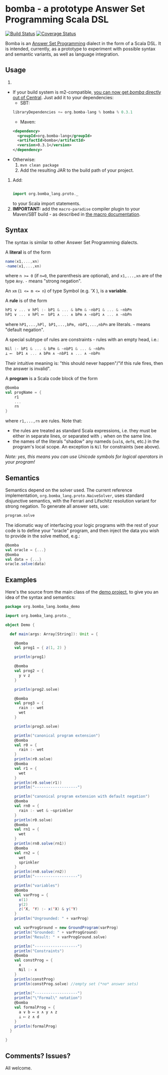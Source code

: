 **bomba** - a prototype Answer Set Programming Scala DSL
=====================================================================

[![Build Status](https://travis-ci.org/mikolak-net/bomba.svg?branch=master)](https://travis-ci.org/mikolak-net/bomba) [![Coverage Status](https://coveralls.io/repos/mikolak-net/bomba/badge.svg?branch=master&service=github)](https://coveralls.io/github/mikolak-net/bomba?branch=master)

Bomba is an [Answer Set Programming](https://en.wikipedia.org/wiki/Answer_set_programming) dialect in the form of a Scala DSL. It is intended, currently, as a prototype to experiment with possible syntax and semantic variants, as well as language integration.

Usage
----------

 1. 
   - If your build system is m2-compatible, [you can now get *bomba* directly out of Central](http://search.maven.org/#artifactdetails|org.bomba-lang|bomba|0.3.1|jar).
     Just add it to your dependencies:
	  - SBT: 
	  ```scala
	  libraryDependencies += org.bomba-lang % bomba % 0.3.1
	  ``` 
	  - Maven:
	  ```xml
	  <dependency>
		<groupId>org.bomba-lang</groupId>
		<artifactId>bomba</artifactId>
		<version>0.3.1</version>
	  </dependency>	     
	  ```
   - Otherwise:
     1. `mvn clean package`
 	 1. Add the resulting JAR to the build path of your project.
 1. Add:
      ```scala

      import org.bomba_lang.proto._
      ``` 
    to your Scala import statements.
 1. **IMPORTANT:** add the `macro-paradise` compiler plugin to your Maven/SBT build - as described in [the macro documentation](http://docs.scala-lang.org/overviews/macros/paradise.html). 

Syntax
-----------
The syntax is similar to other Answer Set Programming dialects.

A **literal** is of the form

```scala
name(x1,...,xn)
-name(x1,...,xn)
```
    
where `n >= 0` (if `n=0`, the parenthesis are optional), and `x1,...,xn` are of the type `Any`. `-` means "strong negation".

An `xm` (`1 <= m <= n`) of type Symbol (e.g. 'X ), is a **variable**.

A **rule** is of the form

```scala
hP1 v ... v hPl :- bP1 & ... & bPm & ~nbP1 & ... & ~nbPn
hP1 ∨ ... ∨ hPl ⟵  bP1 ∧ ... ∧ bPm ∧ ~nbP1 ∧ ... ∧ ~nbPn
```

where `hP1,...,hPl, bP1,...,bPm, nbP1,...,nbPn` are literals. `~` means "default negation".

A special subtype of rules are constraints - rules with an empty head, i.e.:

```scala
Nil :- bP1 & ... & bPm & ~nbP1 & ... & ~nbPn
⊥ ⟵  bP1 ∧ ... ∧ bPm ∧ ~nbP1 ∧ ... ∧ ~nbPn
```

Their intuitive meaning is: "this should never happen"/"if this rule fires, then the answer is invalid".

A **program** is a Scala code block of the form

```scala
@bomba
val progName = {
	r1
	...
	rn
}
```
  
where `r1,...,rn` are rules. Note that:
 - the rules are treated as standard Scala expressions, i.e. they must be either in 
separate lines, or separated with `;` when on the same line.
 - the names of the literals "shadow" any nameds (`val`s, `def`s, etc.) in the program's local scope. An 
 exception is `Nil` for constraints (see above).

*Note: yes, this means you can use Unicode symbols for logical operators in your program!*

Semantics
------------
Semantics depend on the solver used. The current reference implementation, `org.bomba_lang.proto.NaiveSolver`, uses standard
disjunctive semantics, with the Ferrari and Lifschitz resolution variant for strong negation. To generate all answer sets, use:

```scala
program.solve
```
	
The idiomatic way of interfacing your logic programs with the rest of your code is to define your "oracle" program, and then inject
the data you wish to provide in the solve method, e.g.:

```scala
@bomba
val oracle = {...}
@bomba
val data = {...}
oracle.solve(data)
```
	
Examples
-----------

Here's the source from the main class of the [demo project](https://github.com/mikkoz/bomba-demo), to give you an idea of the syntax and semantics:
```scala
package org.bomba_lang.bomba_demo

import org.bomba_lang.proto._

object Demo {

  def main(args: Array[String]): Unit = {

    @bomba
    val prog1 = { z(1, 2) }

    println(prog1)

    @bomba
    val prog2 = {
      y v z
    }

    println(prog2.solve)

    @bomba
    val prog3 = {
      rain :- wet
      wet
    }

    println(prog3.solve)

    println("canonical program extension")
    @bomba
    val r0 = {
      rain :- wet
    }
    println(r0.solve)
    @bomba
    val r1 = {
      wet
    }
    println(r0.solve(r1))
    println("-------------------")

    println("canonical program extension with default negation")
    @bomba
    val rn0 = {
      rain :- wet & ~sprinkler
    }
    println(r0.solve)
    @bomba
    val rn1 = {
      wet
    }
    println(rn0.solve(rn1))
    @bomba
    val rn2 = {
      wet
      sprinkler
    }
    println(rn0.solve(rn2))
    println("-------------------")

    println("variables")
    @bomba
    val varProg = {
      x(1)
      y(2)
      z('X, 'Y) :- x('X) & y('Y)
    }
    println("Ungrounded: " + varProg)

    val varProgGround = new GroundProgram(varProg)
    println("Grounded: " + varProgGround)
    println("Result: " + varProgGround.solve)

    println("-------------------")
    println("Constraints")
    @bomba
    val constProg = {
      x
      Nil :- x
    }
    println(constProg)
    println(constProg.solve) //empty set (*no* answer sets)
    
    println("-------------------")
    println("\"Formal\" notation")
    @bomba
    val formalProg = {
      a ∨ b ⟵ x ∧ y ∧ z
      ⊥ ⟵ z ∧ d
    }
    println(formalProg)
  }

}
```

Comments? Issues?
------------
All welcome.